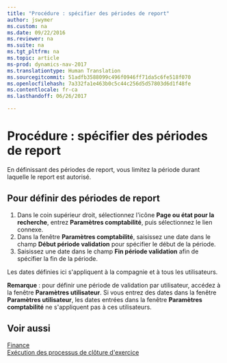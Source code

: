 ```yaml
---
title: "Procédure : spécifier des périodes de report"
author: jswymer
ms.custom: na
ms.date: 09/22/2016
ms.reviewer: na
ms.suite: na
ms.tgt_pltfrm: na
ms.topic: article
ms-prod: dynamics-nav-2017
ms.translationtype: Human Translation
ms.sourcegitcommit: 51adfb3588099c496f0946ff71da5c6fe518f070
ms.openlocfilehash: 7a332fa1e463b0c5c44c256d5d57803d6d1f48fe
ms.contentlocale: fr-ca
ms.lasthandoff: 06/26/2017

---
```


# <a name="how-to-specify-posting-periods"></a>Procédure : spécifier des périodes de report
En définissant des périodes de report, vous limitez la période durant laquelle le report est autorisé.

## <a name="to-specify-posting-periods"></a>Pour définir des périodes de report
1. Dans le coin supérieur droit, sélectionnez l'icône **Page ou état pour la recherche**, entrez **Paramètres comptabilité**, puis sélectionnez le lien connexe.
2. Dans la fenêtre **Paramètres comptabilité**, saisissez une date dans le champ **Début période validation** pour spécifier le début de la période.
3. Saisissez une date dans le champ **Fin période validation** afin de spécifier la fin de la période.

Les dates définies ici s'appliquent à la compagnie et à tous les utilisateurs.

**Remarque** : pour définir une période de validation par utilisateur, accédez à la fenêtre **Paramètres utilisateur**. Si vous entrez des dates dans la fenêtre **Paramètres utilisateur**, les dates entrées dans la fenêtre **Paramètres comptabilité** ne s'appliquent pas à ces utilisateurs.


## <a name="see-also"></a>Voir aussi
[Finance](finance-setup.md)  
[Exécution des processus de clôture d'exercice](year-how-complete-period-end-processes.md)

